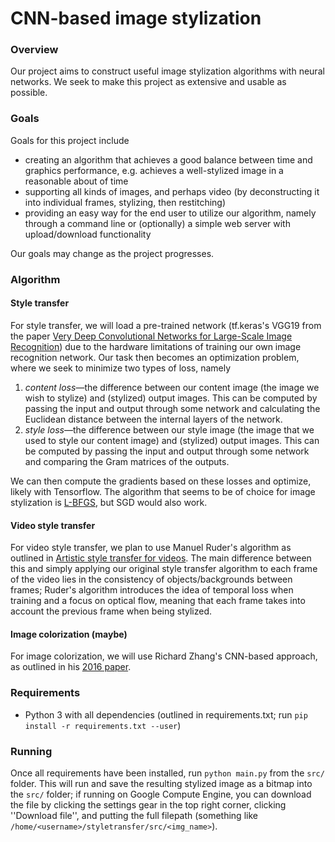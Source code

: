 # CNN-based image stylization
### Overview
Our project aims to construct useful image stylization algorithms with neural networks. We seek to make this project as extensive and usable as possible.

### Goals
Goals for this project include 
* creating an algorithm that achieves a good balance between time and graphics performance, e.g. achieves a well-stylized image in a reasonable about of time
* supporting all kinds of images, and perhaps video (by deconstructing it into individual frames, stylizing, then restitching)
* providing an easy way for the end user to utilize our algorithm, namely through a command line or (optionally) a simple web server with upload/download functionality

Our goals may change as the project progresses.

### Algorithm
#### Style transfer
For style transfer, we will load a pre-trained network (tf.keras's VGG19 from the paper [Very Deep Convolutional Networks for Large-Scale Image Recognition](https://arxiv.org/abs/1409.1556)) due to the hardware limitations of training our own image recognition network. Our task then becomes an optimization problem, where we seek to minimize two types of loss, namely
1. _content loss_—the difference between our content image (the image we wish to stylize) and (stylized) output images. This can be computed by passing the input and output through some network and calculating the Euclidean distance between the internal layers of the  network.
2. _style loss_—the difference between our style image (the image that we used to style our content image) and (stylized) output images. This can be computed by passing the input and output through some network and comparing the Gram matrices of the outputs.

We can then compute the gradients based on these losses and optimize, likely with Tensorflow. The algorithm that seems to be of choice for image stylization is [L-BFGS](https://en.wikipedia.org/wiki/Limited-memory_BFGS), but SGD would also work.

#### Video style transfer
For video style transfer, we plan to use Manuel Ruder's algorithm as outlined in [Artistic style transfer for videos](https://arxiv.org/abs/1604.08610). The main difference between this and simply applying our original style transfer algorithm to each frame of the video lies in the consistency of objects/backgrounds between frames; Ruder's algorithm introduces the idea of temporal loss when training and a focus on optical flow, meaning that each frame takes into account the previous frame when being stylized.

#### Image colorization (maybe)
For image colorization, we will use Richard Zhang's CNN-based approach, as outlined in his [2016 paper](https://arxiv.org/pdf/1603.08511.pdf). 

### Requirements
* Python 3 with all dependencies (outlined in requirements.txt; run `pip install -r requirements.txt --user`)

### Running
Once all requirements have been installed, run `python main.py` from the `src/` folder. This will run and save the resulting stylized image as a bitmap into the `src/` folder; if running on Google Compute Engine, you can download the file by clicking the settings gear in the top right corner, clicking ''Download file'', and putting the full filepath (something like `/home/<username>/styletransfer/src/<img_name>`).